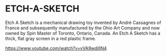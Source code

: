 # ETCH-A-SKETCH
Etch A Sketch is a mechanical drawing toy invented by André Cassagnes of France and subsequently manufactured by the Ohio Art Company and now owned by Spin Master of Toronto, Ontario, Canada. An Etch A Sketch has a thick, flat gray screen in a red plastic frame.

https://www.youtube.com/watch?v=vVA9wdiIlN4
